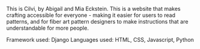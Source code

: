 This is Cilvi,
by Abigail and Mia Eckstein.
This is a website that makes crafting accessible for everyone - 
making it easier for users to read patterns, 
and for fiber art pattern designers to make instructions that are understandable for more people.

Framework used: Django
Languages used: HTML, CSS, Javascript, Python
